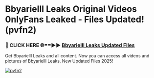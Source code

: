 # Bbyarielll Leaks Original Videos 0nlyFans Leaked - Files Updated! (pvfn2)

<h3>🔴 CLICK HERE 🌐==►► <a href="https://tinyurl.com/2jnfzry5" rel="nofollow">Bbyarielll Leaks Updated Files</a></h3>

Get Bbyarielll Leaks and all content. Now you can access all videos and pictures of Bbyarielll Leaks. New Updated Files 2025!

[![pvfn2](https://i.imgur.com/GyGTBgg.gif)](https://tinyurl.com/2jnfzry5)
